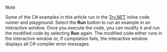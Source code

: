 
> [!NOTE]
> Some of the C# examples in this article run in the [Try.NET](https://dotnet.microsoft.com/platform/try-dotnet) inline code runner and playground. Select the **Run** button to run an example in an interactive window. Once you execute the code, you can modify it and run the modified code by selecting **Run** again. The modified code either runs in the interactive window or, if compilation fails, the interactive window displays all C# compiler error messages.  

